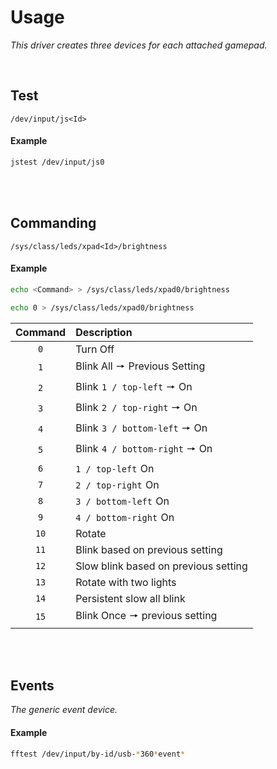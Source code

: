 
# Usage

*This driver creates three devices for each attached gamepad.*

<br>

## Test

`/dev/input/js<Id>`

#### Example

```sh
jstest /dev/input/js0
```

<br>
<br>

## Commanding

`/sys/class/leds/xpad<Id>/brightness`

#### Example

```sh
echo <Command> > /sys/class/leds/xpad0/brightness
```

```sh
echo 0 > /sys/class/leds/xpad0/brightness
```

| Command | Description
|:-------:|:-----------
|  `0` | Turn Off
|  `1` | Blink All 🠖 Previous Setting
|  `2` | Blink `1 / top-left` 🠖 On
|  `3` | Blink `2 / top-right` 🠖 On
|  `4` | Blink `3 / bottom-left` 🠖 On
|  `5` | Blink `4 / bottom-right` 🠖 On
|  `6` | `1 / top-left` On
|  `7` | `2 / top-right` On
|  `8` | `3 / bottom-left` On
|  `9` | `4 / bottom-right` On
| `10` | Rotate
| `11` | Blink based on previous setting
| `12` | Slow blink based on previous setting
| `13` | Rotate with two lights
| `14` | Persistent slow all blink
| `15` | Blink Once 🠖 previous setting

<br>
<br>

## Events

*The generic event device.*

#### Example

```sh
fftest /dev/input/by-id/usb-*360*event*
```
